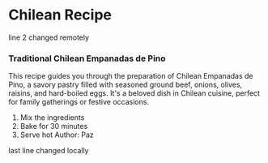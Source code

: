 # Chilean Recipe
line 2 changed remotely
### Traditional Chilean Empanadas de Pino

This recipe guides you through the preparation of Chilean Empanadas de Pino, a savory pastry filled with seasoned ground beef, onions, olives, raisins, and hard-boiled eggs. It's a beloved dish in Chilean cuisine, perfect for family gatherings or festive occasions.
1. Mix the ingredients
2. Bake for 30 minutes
3. Serve hot
Author: Paz  















last line changed locally
